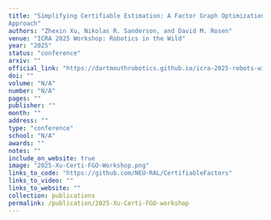 ```yaml
---
title: "Simplifying Certifiable Estimation: A Factor Graph Optimization
Approach"
authors: "Zhexin Xu, Nikolas R. Sanderson, and David M. Rosen"
venue: "ICRA 2025 Workshop: Robotics in the Wild"
year: "2025"
status: "conference"
arxiv: ""
official_link: "https://dartmouthrobotics.github.io/icra-2025-robots-wild/spotlight-papers/icra-2025-robots-wild-16.pdf"
doi: ""
volume: "N/A"
number: "N/A"
pages: ""
publisher: ""
month: ""
address: ""
type: "conference"
school: "N/A"
awards: ""
notes: ""
include_on_website: true
image: "2025-Xu-Certi-FGO-Workshop.png"
links_to_code: "https://github.com/NEU-RAL/CertifiableFactors"
links_to_video: ""
links_to_website: ""
collection: publications
permalink: /publication/2025-Xu-Certi-FGO-workshop
---
```


